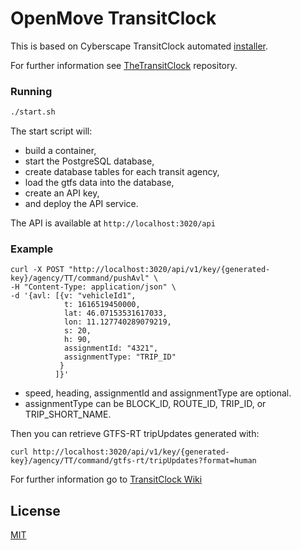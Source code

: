 # OpenMove TransitClock

This is based on Cyberscape TransitClock automated [installer](https://github.com/cscape/interchange).

For further information see [TheTransitClock](https://github.com/TheTransitClock/transitime) repository.

### Running

```sh
./start.sh
```

The start script will:

- build a container, 
- start the PostgreSQL database, 
- create database tables for each transit agency, 
- load the gtfs data into the database, 
- create an API key, 
- and deploy the API service.

The API is available at `http://localhost:3020/api`  

### Example

```
curl -X POST "http://localhost:3020/api/v1/key/{generated-key}/agency/TT/command/pushAvl" \
-H "Content-Type: application/json" \ 
-d '{avl: [{v: "vehicleId1", 
            t: 1616519450000, 
            lat: 46.07153531617033, 
            lon: 11.127740289079219,
            s: 20, 
            h: 90, 
            assignmentId: "4321", 
            assignmentType: "TRIP_ID"
           }
          ]}'
```
- speed, heading, assignmentId and assignmentType are optional.
- assignmentType can be BLOCK_ID, ROUTE_ID, TRIP_ID, or TRIP_SHORT_NAME.

Then you can retrieve GTFS-RT tripUpdates generated with:

```
curl http://localhost:3020/api/v1/key/{generated-key}/agency/TT/command/gtfs-rt/tripUpdates?format=human
```

For further information go to [TransitClock Wiki](https://github.com/Transitime/core/wiki/API)

## License

[MIT](LICENSE)
